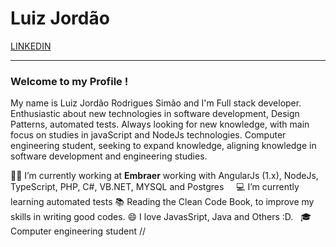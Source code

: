 
# Luiz Jordão 
[LINKEDIN](https://www.linkedin.com/in/jordaorodrigues/)



***
  ### Welcome to my Profile !

My name is Luiz Jordão Rodrigues Simão and I'm Full stack developer. Enthusiastic about new technologies in software development, Design Patterns, automated tests. Always looking for new knowledge, with main focus on studies in javaScript and NodeJs technologies. Computer engineering student, seeking to expand knowledge, aligning knowledge in software development and engineering studies.

🧑‍💼   I’m currently working at **Embraer**  working with AngularJs (1.x), NodeJs, TypeScript, PHP, C#, VB.NET, MYSQL
and Postgres &nbsp;
&nbsp;
💻 I’m currently learning automated tests 
📚 Reading the Clean Code Book, to improve my skills in writing good codes.    😄 I love JavasSript, Java and Others :D.
&nbsp;
🎓 Computer engineering student //
  


